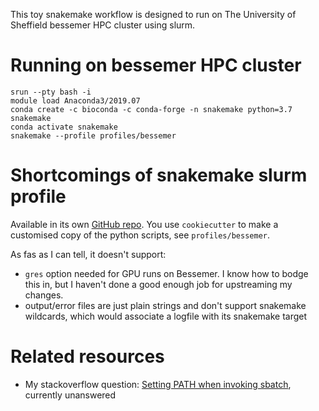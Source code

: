 This toy snakemake workflow is designed to run on The University of Sheffield bessemer HPC cluster using slurm.

# Running on bessemer HPC cluster

    srun --pty bash -i
    module load Anaconda3/2019.07
    conda create -c bioconda -c conda-forge -n snakemake python=3.7 snakemake
    conda activate snakemake
    snakemake --profile profiles/bessemer
    
# Shortcomings of snakemake slurm profile
Available in its own [GitHub repo](https://github.com/Snakemake-Profiles/slurm).  You use `cookiecutter` to make a customised copy of the python scripts, see `profiles/bessemer`.

As fas as I can tell, it doesn't support:
* `gres` option needed for GPU runs on Bessemer.  I know how to bodge this in, but I haven't done a good enough job for upstreaming my changes.
* output/error files are just plain strings and don't support snakemake wildcards, which would associate a logfile with its snakemake target

# Related resources
* My stackoverflow question: [Setting PATH when invoking sbatch](https://stackoverflow.com/questions/60100550/setting-path-when-invoking-sbatch), currently unanswered
